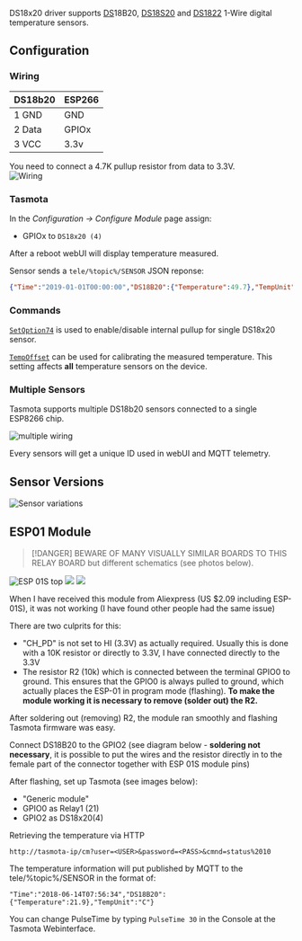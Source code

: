 DS18x20 driver supports [DS](https://www.maximintegrated.com/en/DS18B20)18B20, [DS18S20](https://datasheets.maximintegrated.com/en/ds/DS18B20.pdf) and [DS1822](https://www.maximintegrated.com/en/DS1822) 1-Wire digital temperature sensors.

## Configuration
### Wiring
| DS18b20   | ESP266 |
|---|---|
|1 GND   |GND   |
|2 Data  |GPIOx    |
|3 VCC   |3.3v   |

You need to connect a 4.7K pullup resistor from data to 3.3V.   
![Wiring](https://user-images.githubusercontent.com/5904370/68093499-5b310700-fe96-11e9-8d50-2be9982a59f2.png)

### Tasmota
In the _Configuration -> Configure Module_ page assign:
- GPIOx to `DS18x20 (4)`   

After a reboot webUI will display temperature measured.

Sensor sends a `tele/%topic%/SENSOR` JSON reponse:

```json
{"Time":"2019-01-01T00:00:00","DS18B20":{"Temperature":49.7},"TempUnit":"C"}
```
### Commands
[`SetOption74`](commands#setoption74) is used to enable/disable internal pullup for single DS18x20 sensor.

[`TempOffset`](commands#tempoffset) can be used for calibrating the measured temperature. This setting affects **all** temperature sensors on the device.

### Multiple Sensors
Tasmota supports multiple DS18b20 sensors connected to a single ESP8266 chip.

![multiple wiring](https://user-images.githubusercontent.com/5904370/68093672-4b1a2700-fe98-11e9-8c63-3a9b566546b5.png)

Every sensors will get a unique ID used in webUI and MQTT telemetry.
## Sensor Versions
![Sensor variations](https://user-images.githubusercontent.com/5904370/68093451-dba33800-fe95-11e9-95f5-33b7f2c234cd.png)

## ESP01 Module

> [!DANGER]
>BEWARE OF MANY VISUALLY SIMILAR BOARDS TO THIS RELAY BOARD but different schematics (see photos below).

![ESP 01S top](https://lh5.googleusercontent.com/kSDkBFfpdNcLwom779OjfglL2mC9J7knu0cCNJSYdxuNfqTdNpPBmZObb0-545w4vffLdsCm1UF6aCjYA28MxPcoCXH_wnt01mCyL5QJ)
![](https://lh5.googleusercontent.com/I9m2z-Gv8KAu97Vt6VHS3rhXoisia_dfUOvnJiHtPMEgODr_fhBRB9r11AcmVjdfD5MktheObivTyU853afK3sDQbcu3JOQqofmJezHM)
![](https://lh6.googleusercontent.com/3O1goVGD49mJnNyJXTVHirSN17dCTRPUmoQ4mr5UAiN3w6WV-DtlviwNK6aUAcEIVpwYyD0wV65z8yrAB26C37rE6IfvFEyjgU0RnH_i)

When I have received this module from Aliexpress (US $2.09 including ESP-01S), it was not working (I have found other people had the same issue)

There are two culprits for this:
* "CH_PD" is not set to HI (3.3V) as actually required. Usually this is done with a 10K resistor or directly to 3.3V, I have connected directly to the 3.3V
* The resistor R2 (10k) which is connected between the terminal GPIO0 to ground. This ensures that the GPIO0 is always pulled to ground, which actually places the ESP-01 in program mode (flashing). **To make the module working it is necessary to remove (solder out) the R2.**

After soldering out (removing) R2, the module ran smoothly and flashing Tasmota firmware was easy.

Connect DS18B20 to the GPIO2 (see diagram below - **soldering not necessary**, it is possible to put the wires and the resistor directly in to the female part of the connector together with ESP 01S module pins)

After flashing, set up Tasmota (see images below):
* "Generic module"
* GPIO0 as Relay1 (21)
* GPIO2 as DS18x20(4) 

Retrieving the temperature via HTTP 

`http://tasmota-ip/cm?user=<USER>&password=<PASS>&cmnd=status%2010`

The temperature information will put published by MQTT to the
tele/%topic%/SENSOR in the format of:

`"Time":"2018-06-14T07:56:34","DS18B20":{"Temperature":21.9},"TempUnit":"C"}`

You can change PulseTime by typing `PulseTime 30` in the Console at the Tasmota Webinterface.

